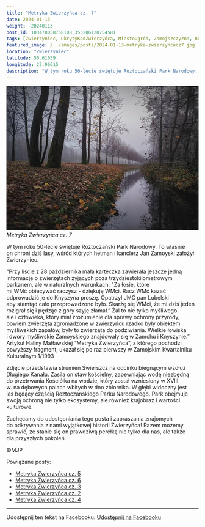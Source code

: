 ```yaml
---
title: "Metryka Zwierzyńca cz. 7"
date: 2024-01-13
weight: -20240113
post_id: 103478058758108_353206120754581
tags: [Zwierzyniec, UkrytyKodZwierzyńca, MiastoOgród, Zamojszczyzna, Roztocze, Lubelskie, villarestituta, turystyka, dziedzictwo, zabytki, krajobrazy, TajemnicePrzeszłości, PodróżeWczasie, MagiczneMiejsce]
featured_image: /../images/posts/2024-01-13-metryka-zwierzyncacz7.jpg
location: "Zwierzyniec"
latitude: 50.61039
longitude: 22.96615
description: "W tym roku 50-lecie świętuje Roztoczański Park Narodowy. To właśnie on chroni dziś lasy, wśród których hetman i kanclerz Jan Zamoyski założył Zwierzyn..."
---
```


![Metryka Zwierzyńca cz. 7](/images/posts/2024-01-13-metryka-zwierzyncacz7.jpg)
*Metryka Zwierzyńca cz. 7*

W tym roku 50-lecie świętuje Roztoczański Park Narodowy. To właśnie on chroni dziś lasy, wśród których hetman i kanclerz Jan Zamoyski założył Zwierzyniec.

"Przy liście z 28 października mała karteczka zawierała jeszcze jedną informację o zwierzętach żyjących poza trzydziestokilometrowym parkanem, ale w naturalnych warunkach: "Za łosie, które mi WMć obiecywać raczysz - dziękuję WMci. Racz WMć kazać odprowadzić je do Knyszyna proszę. Opatrzył JMĆ pan Lubelski aby stamtąd cało przeprowadzono było. Skarżę się WMci, że mi dziś jeden rozigrał się i pędząc z góry szyję złamał.” Żal to nie tylko myśliwego ale i człowieka, który miał zrozumienie dla sprawy ochrony przyrody, bowiem zwierzęta zgromadzone w zwierzyńcu rzadko były obiektem myśliwskich zapałów, były to zwierzęta do podziwiania. Wielkie łowiska i dwory myśliwskie Zamoyskiego znajdowały się w Zamchu i Knyszynie.”
Artykuł Haliny Matławskiej “Metryka Zwierzyńca”, z którego pochodzi powyższy fragment, ukazał się po raz pierwszy w Zamojskim Kwartalniku Kulturalnym 1/1993

Zdjęcie przedstawia strumień Świerszcz na odcinku biegnącym wzdłuż Długiego Kanału. Zasila on staw kościelny, zapewniając wodę niezbędną do przetrwania Kościółka na wodzie, który został wzniesiony w XVIII w. na dębowych palach wbitych w dno zbiornika.
W głębi widoczny jest las będący częścią Roztoczańskiego Parku Narodowego. Park obejmuje swoją ochroną nie tylko ekosystemy, ale również krajobraz i wartości kulturowe.

Zachęcamy do udostępniania tego posta i zapraszania znajomych do odkrywania z nami wyjątkowej historii Zwierzyńca!
Razem możemy sprawić, że stanie się on prawdziwą perełką nie tylko dla nas, ale także dla przyszłych pokoleń.



©MJP

Powiązane posty:
- [Metryka Zwierzyńca cz. 5](/posts/metryka-zwierzyncacz5)
- [Metryka Zwierzyńca cz. 6](/posts/metryka-zwierzyncacz6)
- [Metryka Zwierzyńca cz. 3](/posts/metryka-zwierzyncacz3)
- [Metryka Zwierzyńca cz. 2](/posts/metryka-zwierzyncacz2)
- [Metryka Zwierzyńca cz. 4](/posts/metryka-zwierzyncacz4)


---

Udostępnij ten tekst na Facebooku:
[Udostępnij na Facebooku](https://www.facebook.com/sharer/sharer.php?u=https://stowarzyszeniewachniewskiej.pl/posts/metryka-zwierzyncacz7)

<script type="application/ld+json">
{
  "@context": "https://schema.org",
  "@type": "BlogPosting",
  "headline": "Metryka Zwierzyńca cz. 7",
  "datePublished": "2024-01-13",
  "dateModified": "2024-01-13",
  "author": {
    "@type": "Person",
    "name": "Michał Jan Patyk"
  },
  "publisher": {
    "@type": "Organization",
    "name": "Stowarzyszenie im. Aleksandry Wachniewskiej",
    "logo": {
      "@type": "ImageObject",
      "url": "https://stowarzyszeniewachniewskiej.pl/images/logo/logo.svg"
    }
  },
  "mainEntityOfPage": {
    "@type": "WebPage",
    "@id": "https://stowarzyszeniewachniewskiej.pl/posts/metryka-zwierzyncacz7"
  },
  "image": {
    "@type": "ImageObject",
    "url": "https://stowarzyszeniewachniewskiej.pl//images/posts/2024-01-13-metryka-zwierzyncacz7.jpg"
  },
  "articleSection": "Dziedzictwo Kulturowe i Zabytki",
  "keywords": "[Zwierzyniec, UkrytyKodZwierzyńca, MiastoOgród, Zamojszczyzna, Roztocze, Lubelskie, villarestituta, turystyka, dziedzictwo, zabytki, krajobrazy, TajemnicePrzeszłości, PodróżeWczasie, MagiczneMiejsce]",
  "wordCount": 240,
  "articleBody": "W tym roku 50-lecie świętuje Roztoczański Park Narodowy. To właśnie on chroni dziś lasy, wśród których hetman i kanclerz Jan Zamoyski założył Zwierzyniec.\n\n\"Przy liście z 28 października mała karteczka zawierała jeszcze jedną informację o zwierzętach żyjących poza trzydziestokilometrowym parkanem, ale w naturalnych warunkach: \"Za łosie, które mi WMć obiecywać raczysz - dziękuję WMci. Racz WMć kazać odprowadzić je do Knyszyna proszę. Opatrzył JMĆ pan Lubelski aby stamtąd cało przeprowadzono było. Skarżę się WMci, że mi dziś jeden rozigrał się i pędząc z góry szyję złamał.” Żal to nie tylko myśliwego ale i człowieka, który miał zrozumienie dla sprawy ochrony przyrody, bowiem zwierzęta zgromadzone w zwierzyńcu rzadko były obiektem myśliwskich zapałów, były to zwierzęta do podziwiania. Wielkie łowiska i dwory myśliwskie Zamoyskiego znajdowały się w Zamchu i Knyszynie.”\nArtykuł Haliny Matławskiej “Metryka Zwierzyńca”, z którego pochodzi powyższy fragment, ukazał się po raz pierwszy w Zamojskim Kwartalniku Kulturalnym 1/1993\n\nZdjęcie przedstawia strumień Świerszcz na odcinku biegnącym wzdłuż Długiego Kanału. Zasila on staw kościelny, zapewniając wodę niezbędną do przetrwania Kościółka na wodzie, który został wzniesiony w XVIII w. na dębowych palach wbitych w dno zbiornika.\nW głębi widoczny jest las będący częścią Roztoczańskiego Parku Narodowego. Park obejmuje swoją ochroną nie tylko ekosystemy, ale również krajobraz i wartości kulturowe.\n\nZachęcamy do udostępniania tego posta i zapraszania znajomych do odkrywania z nami wyjątkowej historii Zwierzyńca!\nRazem możemy sprawić, że stanie się on prawdziwą perełką nie tylko dla nas, ale także dla przyszłych pokoleń.\n\n\n\n©MJP",
  "description": "W tym roku 50-lecie świętuje Roztoczański Park Narodowy. To właśnie on chroni dziś lasy, wśród których hetman i kanclerz Jan Zamoyski założył Zwierzyn...",
  "copyrightHolder": {
    "@type": "Person",
    "name": "Michał Jan Patyk"
  }
}
</script>
<script type="application/ld+json">
{
  "@context": "https://schema.org",
  "@type": "BreadcrumbList",
  "itemListElement": [
    {
      "@type": "ListItem",
      "position": 1,
      "name": "Home",
      "item": "https://stowarzyszeniewachniewskiej.pl"
    },
    {
      "@type": "ListItem",
      "position": 2,
      "name": "posts",
      "item": "https://stowarzyszeniewachniewskiej.pl/posts"
    },
    {
      "@type": "ListItem",
      "position": 3,
      "name": "Metryka Zwierzyńca cz. 7",
      "item": "https://stowarzyszeniewachniewskiej.pl/posts/metryka-zwierzyncacz7"
    }
  ]
}
</script>
